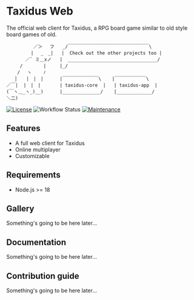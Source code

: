 # Taxidus Web

The official web client for Taxidus, a RPG board game similar
to old style board games of old.

```ascii
          ／＞　 フ   _/￣￣￣￣￣￣￣￣￣￣￣￣￣￣￣￣￣￣\
         | 　_　_|   |  Check out the other projects too |
       ／` ミ＿xノ   |  _________________________________/
     /　　　　 |     |_/
    /　 ヽ　　 ﾉ     
   │　　|　|　|      |￣￣￣￣￣￣￣￣\    |￣￣￣￣￣￣￣\
／￣|  |　|　|       | taxidus-core  |   | taxidus-app  |
(￣ヽ＿_ヽ_)__)      |______________/    |_____________/
＼二)
```

[![License](https://img.shields.io/badge/License-Apache_2.0-blue.svg)](https://opensource.org/licenses/Apache-2.0)
![Workflow Status](https://github.com/Hkaar/taxidus-web/workflows/CI/badge.svg)
[![Maintenance](https://img.shields.io/badge/Maintained%3F-yes-green.svg)](https://GitHub.com/Naereen/StrapDown.js/graphs/commit-activity)

## Features

- A full web client for Taxidus
- Online multiplayer
- Customizable

## Requirements

- Node.js >= 18

## Gallery

Something's going to be here later...

## Documentation

Something's going to be here later...

## Contribution guide

Something's going to be here later...
